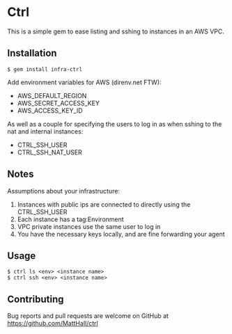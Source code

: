 # Ctrl

This is a simple gem to ease listing and sshing to instances in an AWS VPC.

## Installation

    $ gem install infra-ctrl

Add environment variables for AWS (direnv.net FTW):

* AWS_DEFAULT_REGION
* AWS_SECRET_ACCESS_KEY
* AWS_ACCESS_KEY_ID

As well as a couple for specifying the users to log in as when sshing to the nat and internal instances:

* CTRL_SSH_USER
* CTRL_SSH_NAT_USER

## Notes

Assumptions about your infrastructure:

1. Instances with public ips are connected to directly using the CTRL_SSH_USER
2. Each instance has a tag:Environment
3. VPC private instances use the same user to log in
4. You have the necessary keys locally, and are fine forwarding your agent

## Usage

    $ ctrl ls <env> <instance name>
    $ ctrl ssh <env> <instance name>

## Contributing

Bug reports and pull requests are welcome on GitHub at https://github.com/MattHall/ctrl
